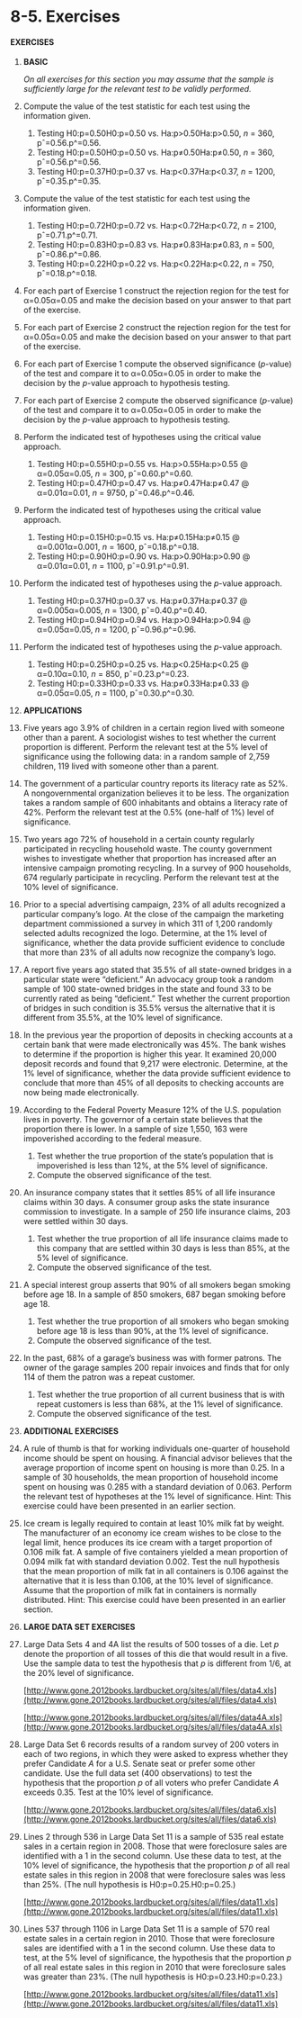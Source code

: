 # 8-5. Exercises



#### EXERCISES

1. **BASIC**

   _On all exercises for this section you may assume that the sample is sufficiently large for the relevant test to be validly performed._

2. Compute the value of the test statistic for each test using the information given.
   1. Testing H0:p=0.50H0:p=0.50 vs. Ha:p&gt;0.50Ha:p&gt;0.50, _n_ = 360, pˆ=0.56.p^=0.56.
   2. Testing H0:p=0.50H0:p=0.50 vs. Ha:p≠0.50Ha:p≠0.50, _n_ = 360, pˆ=0.56.p^=0.56.
   3. Testing H0:p=0.37H0:p=0.37 vs. Ha:p&lt;0.37Ha:p&lt;0.37, _n_ = 1200, pˆ=0.35.p^=0.35.
3. Compute the value of the test statistic for each test using the information given.
   1. Testing H0:p=0.72H0:p=0.72 vs. Ha:p&lt;0.72Ha:p&lt;0.72, _n_ = 2100, pˆ=0.71.p^=0.71.
   2. Testing H0:p=0.83H0:p=0.83 vs. Ha:p≠0.83Ha:p≠0.83, _n_ = 500, pˆ=0.86.p^=0.86.
   3. Testing H0:p=0.22H0:p=0.22 vs. Ha:p&lt;0.22Ha:p&lt;0.22, _n_ = 750, pˆ=0.18.p^=0.18.
4. For each part of Exercise 1 construct the rejection region for the test for α=0.05α=0.05 and make the decision based on your answer to that part of the exercise.
5. For each part of Exercise 2 construct the rejection region for the test for α=0.05α=0.05 and make the decision based on your answer to that part of the exercise.
6. For each part of Exercise 1 compute the observed significance \(_p_-value\) of the test and compare it to α=0.05α=0.05 in order to make the decision by the _p_-value approach to hypothesis testing.
7. For each part of Exercise 2 compute the observed significance \(_p_-value\) of the test and compare it to α=0.05α=0.05 in order to make the decision by the _p_-value approach to hypothesis testing.
8. Perform the indicated test of hypotheses using the critical value approach.
   1. Testing H0:p=0.55H0:p=0.55 vs. Ha:p&gt;0.55Ha:p&gt;0.55 @ α=0.05α=0.05, _n_ = 300, pˆ=0.60.p^=0.60.
   2. Testing H0:p=0.47H0:p=0.47 vs. Ha:p≠0.47Ha:p≠0.47 @ α=0.01α=0.01, _n_ = 9750, pˆ=0.46.p^=0.46.
9. Perform the indicated test of hypotheses using the critical value approach.
   1. Testing H0:p=0.15H0:p=0.15 vs. Ha:p≠0.15Ha:p≠0.15 @ α=0.001α=0.001, _n_ = 1600, pˆ=0.18.p^=0.18.
   2. Testing H0:p=0.90H0:p=0.90 vs. Ha:p&gt;0.90Ha:p&gt;0.90 @ α=0.01α=0.01, _n_ = 1100, pˆ=0.91.p^=0.91.
10. Perform the indicated test of hypotheses using the _p_-value approach.
    1. Testing H0:p=0.37H0:p=0.37 vs. Ha:p≠0.37Ha:p≠0.37 @ α=0.005α=0.005, _n_ = 1300, pˆ=0.40.p^=0.40.
    2. Testing H0:p=0.94H0:p=0.94 vs. Ha:p&gt;0.94Ha:p&gt;0.94 @ α=0.05α=0.05, _n_ = 1200, pˆ=0.96.p^=0.96.
11. Perform the indicated test of hypotheses using the _p_-value approach.
    1. Testing H0:p=0.25H0:p=0.25 vs. Ha:p&lt;0.25Ha:p&lt;0.25 @ α=0.10α=0.10, _n_ = 850, pˆ=0.23.p^=0.23.
    2. Testing H0:p=0.33H0:p=0.33 vs. Ha:p≠0.33Ha:p≠0.33 @ α=0.05α=0.05, _n_ = 1100, pˆ=0.30.p^=0.30.
12. **APPLICATIONS**
13. Five years ago 3.9% of children in a certain region lived with someone other than a parent. A sociologist wishes to test whether the current proportion is different. Perform the relevant test at the 5% level of significance using the following data: in a random sample of 2,759 children, 119 lived with someone other than a parent.
14. The government of a particular country reports its literacy rate as 52%. A nongovernmental organization believes it to be less. The organization takes a random sample of 600 inhabitants and obtains a literacy rate of 42%. Perform the relevant test at the 0.5% \(one-half of 1%\) level of significance.
15. Two years ago 72% of household in a certain county regularly participated in recycling household waste. The county government wishes to investigate whether that proportion has increased after an intensive campaign promoting recycling. In a survey of 900 households, 674 regularly participate in recycling. Perform the relevant test at the 10% level of significance.
16. Prior to a special advertising campaign, 23% of all adults recognized a particular company’s logo. At the close of the campaign the marketing department commissioned a survey in which 311 of 1,200 randomly selected adults recognized the logo. Determine, at the 1% level of significance, whether the data provide sufficient evidence to conclude that more than 23% of all adults now recognize the company’s logo.
17. A report five years ago stated that 35.5% of all state-owned bridges in a particular state were “deficient.” An advocacy group took a random sample of 100 state-owned bridges in the state and found 33 to be currently rated as being “deficient.” Test whether the current proportion of bridges in such condition is 35.5% versus the alternative that it is different from 35.5%, at the 10% level of significance.
18. In the previous year the proportion of deposits in checking accounts at a certain bank that were made electronically was 45%. The bank wishes to determine if the proportion is higher this year. It examined 20,000 deposit records and found that 9,217 were electronic. Determine, at the 1% level of significance, whether the data provide sufficient evidence to conclude that more than 45% of all deposits to checking accounts are now being made electronically.
19. According to the Federal Poverty Measure 12% of the U.S. population lives in poverty. The governor of a certain state believes that the proportion there is lower. In a sample of size 1,550, 163 were impoverished according to the federal measure.
    1. Test whether the true proportion of the state’s population that is impoverished is less than 12%, at the 5% level of significance.
    2. Compute the observed significance of the test.
20. An insurance company states that it settles 85% of all life insurance claims within 30 days. A consumer group asks the state insurance commission to investigate. In a sample of 250 life insurance claims, 203 were settled within 30 days.
    1. Test whether the true proportion of all life insurance claims made to this company that are settled within 30 days is less than 85%, at the 5% level of significance.
    2. Compute the observed significance of the test.
21. A special interest group asserts that 90% of all smokers began smoking before age 18. In a sample of 850 smokers, 687 began smoking before age 18.
    1. Test whether the true proportion of all smokers who began smoking before age 18 is less than 90%, at the 1% level of significance.
    2. Compute the observed significance of the test.
22. In the past, 68% of a garage’s business was with former patrons. The owner of the garage samples 200 repair invoices and finds that for only 114 of them the patron was a repeat customer.
    1. Test whether the true proportion of all current business that is with repeat customers is less than 68%, at the 1% level of significance.
    2. Compute the observed significance of the test.
23. **ADDITIONAL EXERCISES**
24. A rule of thumb is that for working individuals one-quarter of household income should be spent on housing. A financial advisor believes that the average proportion of income spent on housing is more than 0.25. In a sample of 30 households, the mean proportion of household income spent on housing was 0.285 with a standard deviation of 0.063. Perform the relevant test of hypotheses at the 1% level of significance. Hint: This exercise could have been presented in an earlier section.
25. Ice cream is legally required to contain at least 10% milk fat by weight. The manufacturer of an economy ice cream wishes to be close to the legal limit, hence produces its ice cream with a target proportion of 0.106 milk fat. A sample of five containers yielded a mean proportion of 0.094 milk fat with standard deviation 0.002. Test the null hypothesis that the mean proportion of milk fat in all containers is 0.106 against the alternative that it is less than 0.106, at the 10% level of significance. Assume that the proportion of milk fat in containers is normally distributed. Hint: This exercise could have been presented in an earlier section.
26. **LARGE DATA SET EXERCISES**
27. Large Data Sets 4 and 4A list the results of 500 tosses of a die. Let _p_ denote the proportion of all tosses of this die that would result in a five. Use the sample data to test the hypothesis that _p_ is different from 1/6, at the 20% level of significance.

    [http://www.gone.2012books.lardbucket.org/sites/all/files/data4.xls](http://www.gone.2012books.lardbucket.org/sites/all/files/data4.xls)

    [http://www.gone.2012books.lardbucket.org/sites/all/files/data4A.xls](http://www.gone.2012books.lardbucket.org/sites/all/files/data4A.xls)

28. Large Data Set 6 records results of a random survey of 200 voters in each of two regions, in which they were asked to express whether they prefer Candidate _A_ for a U.S. Senate seat or prefer some other candidate. Use the full data set \(400 observations\) to test the hypothesis that the proportion _p_ of all voters who prefer Candidate _A_ exceeds 0.35. Test at the 10% level of significance.

    [http://www.gone.2012books.lardbucket.org/sites/all/files/data6.xls](http://www.gone.2012books.lardbucket.org/sites/all/files/data6.xls)

29. Lines 2 through 536 in Large Data Set 11 is a sample of 535 real estate sales in a certain region in 2008. Those that were foreclosure sales are identified with a 1 in the second column. Use these data to test, at the 10% level of significance, the hypothesis that the proportion _p_ of all real estate sales in this region in 2008 that were foreclosure sales was less than 25%. \(The null hypothesis is H0:p=0.25.H0:p=0.25.\)

    [http://www.gone.2012books.lardbucket.org/sites/all/files/data11.xls](http://www.gone.2012books.lardbucket.org/sites/all/files/data11.xls)

30. Lines 537 through 1106 in Large Data Set 11 is a sample of 570 real estate sales in a certain region in 2010. Those that were foreclosure sales are identified with a 1 in the second column. Use these data to test, at the 5% level of significance, the hypothesis that the proportion _p_ of all real estate sales in this region in 2010 that were foreclosure sales was greater than 23%. \(The null hypothesis is H0:p=0.23.H0:p=0.23.\)

    [http://www.gone.2012books.lardbucket.org/sites/all/files/data11.xls](http://www.gone.2012books.lardbucket.org/sites/all/files/data11.xls)

